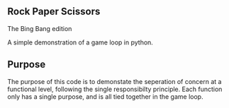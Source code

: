 ## Rock Paper Scissors 
The Bing Bang edition

A simple demonstration of a game loop in python.

## Purpose
The purpose of this code is to demonstate the seperation of concern at a functional level, following the single responsibilty principle.
Each function only has a single purpose, and is all tied together in the game loop.